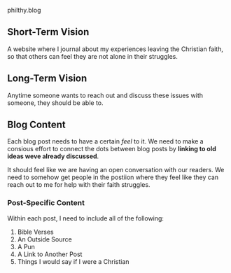 philthy.blog

## Short-Term Vision

A website where I journal about my experiences leaving the Christian faith, so that others can feel they are not alone in their struggles.

## Long-Term Vision

Anytime someone wants to reach out and discuss these issues with someone, they should be able to.

## Blog Content

Each blog post needs to have a certain *feel* to it. We need to make a consious effort to connect the dots between blog posts by **linking to old ideas weve already discussed**.

It should feel like we are having an open conversation with our readers. We need to somehow get people in the postiion where they feel like they can reach out to me for help with their faith struggles.

### Post-Specific Content

Within each post, I need to include all of the following:

1. Bible Verses
2. An Outside Source
3. A Pun
4. A Link to Another Post
5. Things I would say if I were a Christian
